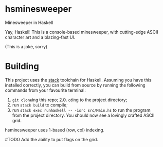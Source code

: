 # hsminesweeper
Minesweeper in Haskell

Yay, Haskell! This is a console-based minesweeper, with cutting-edge ASCII character art and a blazing-fast UI.

(This is a joke, sorry)

# Building
This project uses the [stack](https://docs.haskellstack.org/en/stable/README/) toolchain for Haskell. Assuming you have this installed correctly, you can build from source by running the following commands from your favourite terminal:

1. `git clone`ing this repo;
2.0. `cd`ing to the project directory;
2. run `stack build` to compile;
3. run `stack exec runhaskell -- -isrc src/Main.hs` to run the program from the project directory. You should now see a lovingly crafted ASCII grid.

hsminesweeper uses 1-based (row, col) indexing.

#TODO
Add the ability to put flags on the grid.
